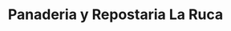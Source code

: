 ---
title: "Panaderia y Repostaria La Ruca"
url: /trujillo-alto/panaderia-y-repostaria-la-ruca/
shop: bakery
---